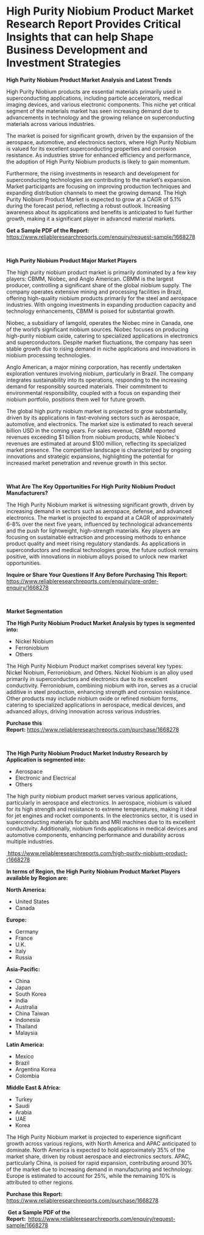 <p><h1>High Purity Niobium Product Market Research Report Provides Critical Insights that can help Shape Business Development and Investment Strategies</h1></p><p><strong>High Purity Niobium Product Market Analysis and Latest Trends</strong></p>
<p><p>High Purity Niobium products are essential materials primarily used in superconducting applications, including particle accelerators, medical imaging devices, and various electronic components. This niche yet critical segment of the materials market has seen increasing demand due to advancements in technology and the growing reliance on superconducting materials across various industries. </p><p>The market is poised for significant growth, driven by the expansion of the aerospace, automotive, and electronics sectors, where High Purity Niobium is valued for its excellent superconducting properties and corrosion resistance. As industries strive for enhanced efficiency and performance, the adoption of High Purity Niobium products is likely to gain momentum.</p><p>Furthermore, the rising investments in research and development for superconducting technologies are contributing to the market’s expansion. Market participants are focusing on improving production techniques and expanding distribution channels to meet the growing demand. The High Purity Niobium Product Market is expected to grow at a CAGR of 5.1% during the forecast period, reflecting a robust outlook. Increasing awareness about its applications and benefits is anticipated to fuel further growth, making it a significant player in advanced material markets.</p></p>
<p><strong>Get a Sample PDF of the Report:&nbsp;</strong> <a href="https://www.reliableresearchreports.com/enquiry/request-sample/1668278?utm_campaign=2253&utm_medium=2&utm_source=Github&utm_content=ia&utm_term=19042025&utm_id=high-purity-niobium-product">https://www.reliableresearchreports.com/enquiry/request-sample/1668278</a></p>
<p>&nbsp;</p>
<p><strong>High Purity Niobium Product Major Market Players</strong></p>
<p><p>The high purity niobium product market is primarily dominated by a few key players: CBMM, Niobec, and Anglo American. CBMM is the largest producer, controlling a significant share of the global niobium supply. The company operates extensive mining and processing facilities in Brazil, offering high-quality niobium products primarily for the steel and aerospace industries. With ongoing investments in expanding production capacity and technology enhancements, CBMM is poised for substantial growth.</p><p>Niobec, a subsidiary of Iamgold, operates the Niobec mine in Canada, one of the world’s significant niobium sources. Niobec focuses on producing high-purity niobium oxide, catering to specialized applications in electronics and superconductors. Despite market fluctuations, the company has seen stable growth due to rising demand in niche applications and innovations in niobium processing technologies.</p><p>Anglo American, a major mining corporation, has recently undertaken exploration ventures involving niobium, particularly in Brazil. The company integrates sustainability into its operations, responding to the increasing demand for responsibly sourced materials. Their commitment to environmental responsibility, coupled with a focus on expanding their niobium portfolio, positions them well for future growth.</p><p>The global high purity niobium market is projected to grow substantially, driven by its applications in fast-evolving sectors such as aerospace, automotive, and electronics. The market size is estimated to reach several billion USD in the coming years. For sales revenue, CBMM reported revenues exceeding $1 billion from niobium products, while Niobec's revenues are estimated at around $100 million, reflecting its specialized market presence. The competitive landscape is characterized by ongoing innovations and strategic expansions, highlighting the potential for increased market penetration and revenue growth in this sector.</p></p>
<p>&nbsp;</p>
<p><strong>What Are The Key Opportunities For High Purity Niobium Product Manufacturers?</strong></p>
<p><p>The High Purity Niobium market is witnessing significant growth, driven by increasing demand in sectors such as aerospace, defense, and advanced electronics. The market is projected to expand at a CAGR of approximately 6-8% over the next five years, influenced by technological advancements and the push for lightweight, high-strength materials. Key players are focusing on sustainable extraction and processing methods to enhance product quality and meet rising regulatory standards. As applications in superconductors and medical technologies grow, the future outlook remains positive, with innovations in niobium alloys poised to unlock new market opportunities.</p></p>
<p><strong>Inquire or Share Your Questions If Any Before Purchasing This Report:</strong> <a href="https://www.reliableresearchreports.com/enquiry/pre-order-enquiry/1668278?utm_campaign=2253&utm_medium=2&utm_source=Github&utm_content=ia&utm_term=19042025&utm_id=high-purity-niobium-product">https://www.reliableresearchreports.com/enquiry/pre-order-enquiry/1668278</a></p>
<p>&nbsp;</p>
<p><strong>Market Segmentation</strong></p>
<p><strong>The High Purity Niobium Product Market Analysis by types is segmented into:</strong></p>
<p><ul><li>Nickel Niobium</li><li>Ferroniobium</li><li>Others</li></ul></p>
<p><p>The High Purity Niobium Product market comprises several key types: Nickel Niobium, Ferroniobium, and Others. Nickel Niobium is an alloy used primarily in superconductors and electronics due to its excellent conductivity. Ferroniobium, combining niobium with iron, serves as a crucial additive in steel production, enhancing strength and corrosion resistance. Other products may include niobium oxide or refined niobium forms, catering to specialized applications in aerospace, medical devices, and advanced alloys, driving innovation across various industries.</p></p>
<p><strong>Purchase this Report:&nbsp;</strong><a href="https://www.reliableresearchreports.com/purchase/1668278?utm_campaign=2253&utm_medium=2&utm_source=Github&utm_content=ia&utm_term=19042025&utm_id=high-purity-niobium-product">https://www.reliableresearchreports.com/purchase/1668278</a></p>
<p>&nbsp;</p>
<p><strong>The High Purity Niobium Product Market Industry Research by Application is segmented into:</strong></p>
<p><ul><li>Aerospace</li><li>Electronic and Electrical</li><li>Others</li></ul></p>
<p><p>The high purity niobium product market serves various applications, particularly in aerospace and electronics. In aerospace, niobium is valued for its high strength and resistance to extreme temperatures, making it ideal for jet engines and rocket components. In the electronics sector, it is used in superconducting materials for qubits and MRI machines due to its excellent conductivity. Additionally, niobium finds applications in medical devices and automotive components, enhancing performance and durability across multiple industries.</p></p>
<p><a href="https://www.reliableresearchreports.com/high-purity-niobium-product-r1668278?utm_campaign=2253&utm_medium=2&utm_source=Github&utm_content=ia&utm_term=19042025&utm_id=high-purity-niobium-product">&nbsp;https://www.reliableresearchreports.com/high-purity-niobium-product-r1668278</a></p>
<p><strong>In terms of Region, the High Purity Niobium Product Market Players available by Region are:</strong></p>
<p>
    <p> <strong> North America: </strong>
        <ul>
            <li>United States</li>
            <li>Canada</li>
        </ul>
        </p> 
    <p> <strong> Europe: </strong>
        <ul>
            <li>Germany</li>
            <li>France</li>
            <li>U.K.</li>
            <li>Italy</li>
            <li>Russia</li>
        </ul>
        </p> 
    <p> <strong> Asia-Pacific: </strong>
        <ul>
            <li>China</li>
            <li>Japan</li>
            <li>South Korea</li>
            <li>India</li>
            <li>Australia</li>
            <li>China Taiwan</li>
            <li>Indonesia</li>
            <li>Thailand</li>
            <li>Malaysia</li>
        </ul>
        </p> 
    <p> <strong> Latin America: </strong>
        <ul>
            <li>Mexico</li>
            <li>Brazil</li>
            <li>Argentina Korea</li>
            <li>Colombia</li>
        </ul>
        </p> 
    <p> <strong> Middle East & Africa: </strong>
        <ul>
            <li>Turkey</li>
            <li>Saudi</li>
            <li>Arabia</li>
            <li>UAE</li>
            <li>Korea</li>
        </ul>
    </p>
    </p>
<p><p>The High Purity Niobium market is projected to experience significant growth across various regions, with North America and APAC anticipated to dominate. North America is expected to hold approximately 35% of the market share, driven by robust aerospace and electronics sectors. APAC, particularly China, is poised for rapid expansion, contributing around 30% of the market due to increasing demand in manufacturing and technology. Europe is estimated to account for 25%, while the remaining 10% is attributed to other regions.</p></p>
<p><strong>Purchase this Report: </strong><a href="https://www.reliableresearchreports.com/purchase/1668278?utm_campaign=2253&utm_medium=2&utm_source=Github&utm_content=ia&utm_term=19042025&utm_id=high-purity-niobium-product">https://www.reliableresearchreports.com/purchase/1668278</a></p>
<p>&nbsp;<strong>Get a Sample PDF of the Report:&nbsp;&nbsp;</strong><a href="https://www.reliableresearchreports.com/enquiry/request-sample/1668278?utm_campaign=2253&utm_medium=2&utm_source=Github&utm_content=ia&utm_term=19042025&utm_id=high-purity-niobium-product">https://www.reliableresearchreports.com/enquiry/request-sample/1668278</a></p>
<p><strong></strong></p>
<p><p></p><p></p><p></p></p>